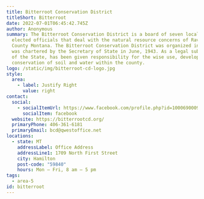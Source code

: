 ```yaml
---
title: Bitterroot Conservation District
titleShort: Bitterroot
date: 2022-07-01T06:45:42.745Z
author: Anonymous
summary: The Bitterroot Conservation District is a board of seven locally
  elected officials that deal with the natural resource concerns of Ravalli
  County Montana. The Bitterroot Conservation District was organized in 1941 and
  was chartered by the Secretary of State in June, 1943. As a legal subdivision
  of the State, has been given responsibility for the wise use, development and
  conservation of soil and water within the county.
logo: /static/img/bitterroot-cd-logo.jpg
style:
  area:
    - label: Justify Right
      value: right
contact:
  social:
    - socialItemUrl: https://www.facebook.com/profile.php?id=100069000990896
      socialItem: facebook
  website: https://bitterrootcd.org/
  primaryPhone: 406-361-6181
  primaryEmail: bcd@qwestoffice.net
locations:
  - state: MT
    addressLabel: Office Address
    addressLine1: 1709 North First Street
    city: Hamilton
    post-code: "59840"
    hours: Mon – Fri, 8 am – 5 pm
tags:
  - area-5
id: bitterroot
---
```

